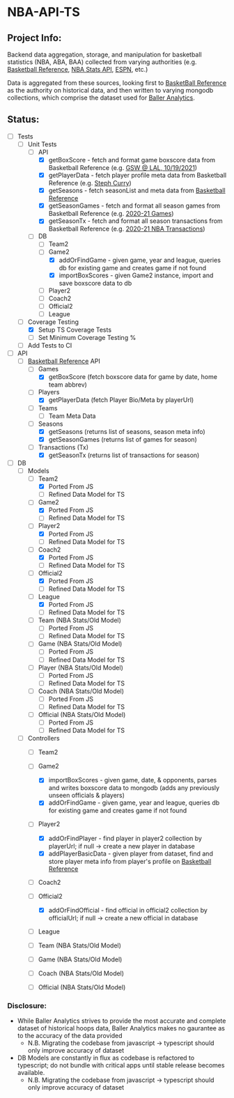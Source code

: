 
# NBA-API-TS

## Project Info:

Backend data aggregation, storage, and manipulation for basketball statistics (NBA, ABA, BAA) collected from varying authorities (e.g. [Basketball Reference](https://www.basketball-reference.com), [NBA Stats API](https://www.nba.com/stats/), [ESPN](https://www.espn.com/nba/), etc.)  

Data is aggregated from these sources, looking first to [BasketBall Reference](https://www.basketball-reference.com) as the authority on historical data, and then written to varying mongodb collections, which comprise the dataset used for [Baller Analytics](https://balleranalytics.ai).

## Status:
- [ ] Tests
  - [ ] Unit Tests
    - [ ] API
      - [x] getBoxScore - fetch and format game boxscore data from Basketball Reference (e.g. [GSW @ LAL, 10/19/2021](https://www.basketball-reference.com/boxscores/202110190LAL.html))
      - [x] getPlayerData - fetch player profile meta data from Basketball Reference (e.g. [Steph Curry](https://www.basketball-reference.com/players/c/curryst01.html))
      - [x] getSeasons - fetch seasonList and meta data from [Basketball Reference](https://www.basketball-reference.com/leagues/)
      - [x] getSeasonGames - fetch and format all season games from Basketball Reference (e.g. [2020-21 Games](https://www.basketball-reference.com/leagues/NBA_2021_games.html))
      - [x] getSeasonTx - fetch and format all season transactions from Basketball Reference (e.g. [2020-21 NBA Transactions](https://www.basketball-reference.com/leagues/NBA_2021_transactions.html))
    - [ ] DB
      - [ ] Team2
      - [ ] Game2
        - [x] addOrFindGame - given game, year and league, queries db for existing game and creates game if not found
        - [x] importBoxScores - given Game2 instance, import and save boxscore data to db
      - [ ] Player2
      - [ ] Coach2
      - [ ] Official2
      - [ ] League
  - [ ] Coverage Testing
    - [x] Setup TS Coverage Tests
    - [ ] Set Minimum Coverage Testing %
  - [ ] Add Tests to CI
- [ ] API
  - [ ] [Basketball Reference](https://www.basketball-reference.com) API
    - [ ] Games
      - [x] getBoxScore (fetch boxscore data for game by date, home team abbrev)
    - [ ] Players
      - [x] getPlayerData (fetch Player Bio/Meta by playerUrl)
    - [ ] Teams
      - [ ] Team Meta Data
    - [ ] Seasons
      - [x] getSeasons (returns list of seasons, season meta info)
      - [x] getSeasonGames (returns list of games for season)
    - [ ] Transactions (Tx)
      - [x] getSeasonTx (returns list of transactions for season)
- [ ] DB
  - [ ] Models
    - [ ] Team2
      - [x] Ported From JS
      - [ ] Refined Data Model for TS
    - [ ] Game2
      - [x] Ported From JS
      - [ ] Refined Data Model for TS
    - [ ] Player2
      - [x] Ported From JS
      - [ ] Refined Data Model for TS
    - [ ] Coach2
      - [x] Ported From JS
      - [ ] Refined Data Model for TS
    - [ ] Official2
      - [x] Ported From JS
      - [ ] Refined Data Model for TS
    - [ ] League
      - [x] Ported From JS
      - [ ] Refined Data Model for TS
    - [ ] Team (NBA Stats/Old Model)
      - [ ] Ported From JS
      - [ ] Refined Data Model for TS
    - [ ] Game (NBA Stats/Old Model)
      - [ ] Ported From JS
      - [ ] Refined Data Model for TS
    - [ ] Player (NBA Stats/Old Model)
      - [ ] Ported From JS
      - [ ] Refined Data Model for TS
    - [ ] Coach (NBA Stats/Old Model)
      - [ ] Ported From JS
      - [ ] Refined Data Model for TS
    - [ ] Official (NBA Stats/Old Model)
      - [ ] Ported From JS
      - [ ] Refined Data Model for TS
  - [ ] Controllers
    - [ ] Team2
    - [ ] Game2
      - [x] importBoxScores - given game, date, & opponents, parses and writes boxscore data to mongodb (adds any previously unseen officials & players)
      - [x] addOrFindGame - given game, year and league, queries db for existing game and creates game if not found
    - [ ] Player2
      - [x] addOrFindPlayer - find player in player2 collection by playerUrl; if null -> create a new player in database
      - [x] addPlayerBasicData - given player from dataset, find and store player meta info from player's profile on [Basketball Reference](https://basketball-reference.com)
    - [ ] Coach2
    - [ ] Official2
      - [x] addOrFindOfficial - find official in official2 collection by officialUrl; if null -> create a new official in database
    - [ ] League
    - [ ] Team (NBA Stats/Old Model)
    - [ ] Game (NBA Stats/Old Model)
    - [ ] Coach (NBA Stats/Old Model)
    - [ ] Official (NBA Stats/Old Model)


### Disclosure:

- While Baller Analytics strives to provide the most accurate and complete dataset of historical hoops data, Baller Analytics makes no gaurantee as to the accuracy of the data provided
  - N.B. Migrating the codebase from javascript -> typescript should only improve accuracy of dataset 
- DB Models are constantly in flux as codebase is refactored to typescript; do not bundle with critical apps until stable release becomes available.
  - N.B. Migrating the codebase from javascript -> typescript should only improve accuracy of dataset 
